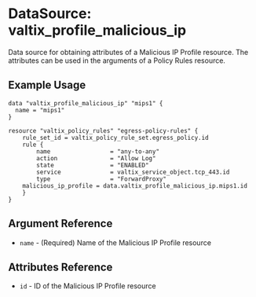 # DataSource: valtix_profile_malicious_ip
Data source for obtaining attributes of a Malicious IP Profile resource.  The attributes can be used in the arguments of a Policy Rules resource.

## Example Usage
```hcl
data "valtix_profile_malicious_ip" "mips1" {
  name = "mips1"
}

resource "valtix_policy_rules" "egress-policy-rules" {
	rule_set_id = valtix_policy_rule_set.egress_policy.id
	rule {
		name                 = "any-to-any"
		action               = "Allow Log"
		state                = "ENABLED"
		service              = valtix_service_object.tcp_443.id
		type                 = "ForwardProxy"
    malicious_ip_profile = data.valtix_profile_malicious_ip.mips1.id
	}
}
```

## Argument Reference
* `name` - (Required) Name of the Malicious IP Profile resource

## Attributes Reference
* `id` - ID of the Malicious IP Profile resource